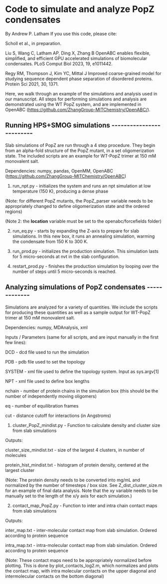 # Code to simulate and analyze PopZ condensates
By Andrew P. Latham
If you use this code, please cite:

Scholl et al., in preparation.

Liu S, Wang C, Latham AP, Ding X, Zhang B OpenABC enables flexible, simplified, and efficient GPU accelerated simulations of biomolecular condensates. PLoS Comput Biol 2023, 19, e1011442.

Regy RM, Thompson J, Kim YC, Mittal J Improved coarse-grained model for studying sequence dependent phase separation of disordered proteins. Protein Sci 2021, 30, 1371.

Here, we walk through an example of the simulations and analysis used in our manuscript.
All steps for performing simulations and analysis are demonstrated using the WT PopZ system, 
and are implemented in OpenABC (https://github.com/ZhangGroup-MITChemistry/OpenABC/).

## Running HPS+SMOG simulations -------------------------
Slab simulations of PopZ are run through a 4 step procedure. They begin from an alpha-fold structure of the PopZ mutant, in a set oligomerization state. The included scripts are an example for WT-PopZ trimer at 150 mM monovalent salt. 

Dependencies: numpy, pandas, OpenMM, OpenABC (https://github.com/ZhangGroup-MITChemistry/OpenABC)

1. run_npt.py - initializes the system and runs an npt simulation at low temperature (150 K), producing a dense phase

(Note: for different PopZ mutants, the PopZ_parser variable needs to be appropriately changed to define oligomerization state and the ordered regions)

(Note 2: the __location__ variable must be set to the openabc/forcefields folder)

2. run_eq.py - starts by expanding the Z-axis to prepare for slab simulations. In this new box, it runs an annealing simulation, warming the condensate from 150 K to 300 K.

3. run_prod.py - initializes the production simulation. This simulation lasts for 5 micro-seconds at nvt in the slab configuration.

4. restart_prod.py - finishes the production simulation by looping over the number of steps until  5 micro-seconds is reached.

 
## Analyzing simulations of PopZ condensates -------------
Simulations are analyzed for a variety of quantities. We include the scripts for producing these quantities as well as a sample output for WT-PopZ trimer at 150 mM monovalent salt.

Dependencies: numpy, MDAnalysis, xml

Inputs / Parameters (same for all scripts, and are input manually in the first few lines):

DCD - dcd file used to run the simulation

PDB - pdb file used to set the topology

SYSTEM - xml file used to define the topology system. Input as sys.argv[1]

NPT -  xml file used to define box lengths

nchain - number of protein chains in the simulation box (this should be the number of independently moving oligomers)

eq - number of equilibration frames

cut - distance cutoff for interactions (in Angstroms)

1. cluster_PopZ_mindist.py - Function to calculate density and cluster size from slab simulations

Outputs:

cluster_size_mindist.txt - size of the largest 4 clusters, in number of molecules

protein_hist_mindist.txt - histogram of protein density, centered at the largest cluster

(Note: The protein density needs to be converted into mg/mL and normalized by the number of timesteps / box size. See Z_dist_cluster_size.m for an example of final data analysis. Note that the xy variable needs to be manually set to the length of the x/y axis for each simulation.)

2. contact_map_PopZ.py - Function to inter and intra chain contact maps from slab simulations

Outputs:

inter_map.txt - inter-molecular contact map from slab simulation. Ordered according to protein sequence

intra_map.txt - intra-molecular contact map from slab simulation. Ordered according to protein sequence

(Note: These contact maps need to be appropriately normalized before plotting. This is done by plot_contacts_log2.m, which normalizes and plots the contact map, with intra molecular contacts on the upper diagonal and intermolecular contacts on the bottom diagonal)
